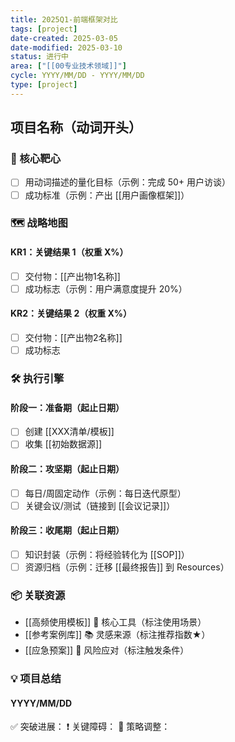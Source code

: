 ```yaml
---
title: 2025Q1-前端框架对比
tags: [project]
date-created: 2025-03-05
date-modified: 2025-03-10
status: 进行中
area: ["[[00专业技术领域]]"]
cycle: YYYY/MM/DD - YYYY/MM/DD
type: [project]
---
```


## 项目名称（动词开头）

### 🎯 核心靶心

- [ ] 用动词描述的量化目标（示例：完成 50+ 用户访谈）
- [ ] 成功标准（示例：产出 [[用户画像框架]]）

### 🗺️ 战略地图

#### KR1：关键结果 1（权重 X%）

- [ ] 交付物：[[产出物1名称]]
- [ ] 成功标志（示例：用户满意度提升 20%）

#### KR2：关键结果 2（权重 X%）

- [ ] 交付物：[[产出物2名称]]
- [ ] 成功标志

### 🛠️ 执行引擎

#### 阶段一：准备期（起止日期）

- [ ] 创建 [[XXX清单/模板]]
- [ ] 收集 [[初始数据源]]

#### 阶段二：攻坚期（起止日期）

- [ ] 每日/周固定动作（示例：每日迭代原型）
- [ ] 关键会议/测试（链接到 [[会议记录]]）

#### 阶段三：收尾期（起止日期）

- [ ] 知识封装（示例：将经验转化为 [[SOP]]）
- [ ] 资源归档（示例：迁移 [[最终报告]] 到 Resources）

### 📦 关联资源

- [[高频使用模板]] 🔨 核心工具（标注使用场景）
- [[参考案例库]] 📚 灵感来源（标注推荐指数★）
- [[应急预案]] 🚨 风险应对（标注触发条件）

### 💡 项目总结

#### YYYY/MM/DD

✅ 突破进展：
❗️ 关键障碍：
🔄 策略调整：
